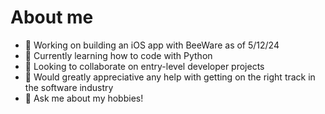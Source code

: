 # About me



- 🔭 Working on building an iOS app with BeeWare as of 5/12/24
- 🌱 Currently learning how to code with Python
- 👯 Looking to collaborate on entry-level developer projects
- 🤔 Would greatly appreciative any help with getting on the right track in the software industry
- 💬 Ask me about my hobbies!
